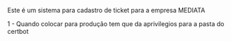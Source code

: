 Este é um sistema para cadastro de ticket para a empresa MEDIATA

1 - Quando colocar para produção tem que da aprivilegios para a pasta do certbot 